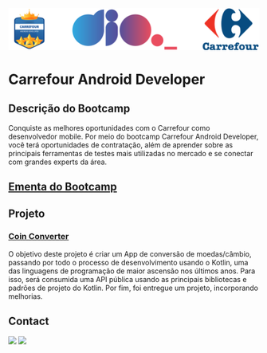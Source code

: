 <img alt="logo Bootcamp Carrefour Android Developer" src="https://github.com/joaomhernandes/DIO_Activities/blob/main/Assets/CarrefourAndroidDeveloper.svg" style="width: 30%, height: auto, margin-left: auto, margin-left: auto" />

# Carrefour Android Developer

## Descrição do Bootcamp

Conquiste as melhores oportunidades com o Carrefour como desenvolvedor mobile. Por meio do bootcamp Carrefour Android Developer, você terá oportunidades de contratação, além de aprender sobre as principais ferramentas de testes mais utilizadas no mercado e se conectar com grandes experts da área.

## [Ementa do Bootcamp](https://github.com/joaomhernandes/DIO_Activities/blob/main/Assets/EmentaCarrefourAndroidDeveloper.md)

## Projeto

### [Coin Converter](https://github.com/joaomhernandes/DIO_Activities/tree/main/Carrefour%20Android%20Developer/coin-converter)

O objetivo deste projeto é criar um App de conversão de moedas/câmbio, passando por todo o processo de desenvolvimento usando o Kotlin, uma das linguagens de programação de maior ascensão nos últimos anos. Para isso, será consumida uma API pública usando as principais bibliotecas e padrões de projeto do Kotlin. Por fim, foi entregue um projeto, incorporando melhorias.


## Contact

<a href="https://www.linkedin.com/in/joão-maurício-hernandes-carrenho/" target="_blank"><img src="https://img.shields.io/badge/-LinkedIn-%230077B5?style=for-the-badge&logo=linkedin&logoColor=white" target="_blank"></a> <a href="https://github.com/joaomhernandes" target="_blank"><img src="https://img.shields.io/github/followers/joaomhernandes?label=Joaomhernandes&style=for-the-badge" target="_blank"></a> 